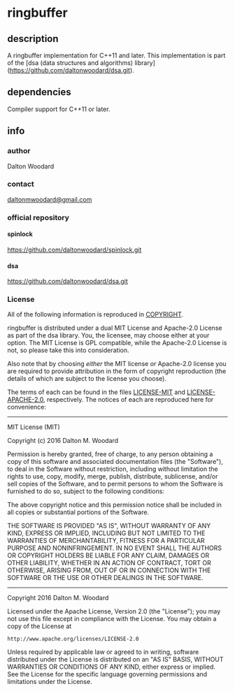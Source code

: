 ringbuffer
==========

## description

A ringbuffer implementation for C++11 and later. This implementation is part of
the [dsa (data structures and algorithms) library]
(https://github.com/daltonwoodard/dsa.git).

## dependencies

Compiler support for C++11 or later.

## info

### author

Dalton Woodard

### contact

daltonmwoodard@gmail.com

### official repository

#### spinlock

https://github.com/daltonwoodard/spinlock.git

#### dsa

https://github.com/daltonwoodard/dsa.git

### License

All of the following information is reproduced in [COPYRIGHT](COPYRIGHT.txt).

ringbuffer is distributed under a dual MIT License and Apache-2.0 License as
part of the dsa library. You, the licensee, may choose either at your option.
The MIT License is GPL compatible, while the Apache-2.0 License is not, so
please take this into consideration.

Also note that by choosing *either* the MIT license *or* Apache-2.0 license
you are required to provide attribution in the form of copyright reproduction
(the details of which are subject to the license you choose).

The terms of each can be found in the files [LICENSE-MIT](LICENSE-MIT) and
[LICENSE-APACHE-2.0](LICENSE-APACHE-2.0), respectively. The notices of each are
reproduced here for convenience:

---

MIT License (MIT)

Copyright (c) 2016 Dalton M. Woodard

Permission is hereby granted, free of charge, to any person obtaining a copy
of this software and associated documentation files (the "Software"), to deal
in the Software without restriction, including without limitation the rights
to use, copy, modify, merge, publish, distribute, sublicense, and/or sell
copies of the Software, and to permit persons to whom the Software is
furnished to do so, subject to the following conditions:

The above copyright notice and this permission notice shall be included in all
copies or substantial portions of the Software.

THE SOFTWARE IS PROVIDED "AS IS", WITHOUT WARRANTY OF ANY KIND, EXPRESS OR
IMPLIED, INCLUDING BUT NOT LIMITED TO THE WARRANTIES OF MERCHANTABILITY,
FITNESS FOR A PARTICULAR PURPOSE AND NONINFRINGEMENT. IN NO EVENT SHALL THE
AUTHORS OR COPYRIGHT HOLDERS BE LIABLE FOR ANY CLAIM, DAMAGES OR OTHER
LIABILITY, WHETHER IN AN ACTION OF CONTRACT, TORT OR OTHERWISE, ARISING FROM,
OUT OF OR IN CONNECTION WITH THE SOFTWARE OR THE USE OR OTHER DEALINGS IN THE
SOFTWARE.

---

Copyright 2016 Dalton M. Woodard

Licensed under the Apache License, Version 2.0 (the "License");
you may not use this file except in compliance with the License.
You may obtain a copy of the License at

	http://www.apache.org/licenses/LICENSE-2.0

Unless required by applicable law or agreed to in writing, software
distributed under the License is distributed on an "AS IS" BASIS,
WITHOUT WARRANTIES OR CONDITIONS OF ANY KIND, either express or implied.
See the License for the specific language governing permissions and
limitations under the License.
